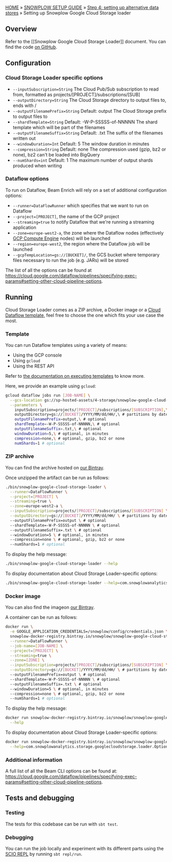 <a name="top" />

[HOME](Home) » [SNOWPLOW SETUP GUIDE](Setting-up-Snowplow) » [Step 4: setting up alternative data stores](Setting-up-alternative-data-stores) » Setting up Snowplow Google Cloud Storage loader

## Overview

Refer to the [[Snowplow Google Cloud Storage Loader]] document.
You can find the code [on GitHub][csl].

## Configuration

### Cloud Storage Loader specific options

- `--inputSubscription=String`
   The Cloud Pub/Sub subscription to read from, formatted as projects/[PROJECT]/subscriptions/[SUB]
- `--outputDirectory=String`
   The Cloud Storage directory to output files to, ends with /
- `--outputFilenamePrefix=String`
   Default: output
   The Cloud Storage prefix to output files to
- `--shardTemplate=String`
   Default: -W-P-SSSSS-of-NNNNN
   The shard template which will be part of the filenames
- `--outputFilenameSuffix=String`
   Default: .txt
   The suffix of the filenames written out
- `--windowDuration=Int`
   Default: 5
   The window duration in minutes
- `--compression=String`
   Default: none
   The compression used (gzip, bz2 or none), bz2 can't be loaded into BigQuery
- `--numShards=int`
   Default: 1
   The maximum number of output shards produced when writing

### Dataflow options

To run on Dataflow, Beam Enrich will rely on a set of additional configuration options:

- `--runner=DataFlowRunner` which specifies that we want to run on Dataflow
- `--project=[PROJECT]`, the name of the GCP project
- `--streaming=true` to notify Dataflow that we're running a streaming application
- `--zone=europe-west2-a`, the zone where the Dataflow nodes (effectively [GCP Compute Engine](https://cloud.google.com/compute/) nodes) will be launched
- `--region=europe-west2`, the region where the Dataflow job will be launched
- `--gcpTempLocation=gs://[BUCKET]/`, the GCS bucket where temporary files necessary to run the job (e.g. JARs) will be stored

The list of all the options can be found at https://cloud.google.com/dataflow/pipelines/specifying-exec-params#setting-other-cloud-pipeline-options.

## Running

Cloud Storage Loader comes as a ZIP archive, a Docker image or a [Cloud Dataflow template][template],
feel free to choose the one which fits your use case the most.

### Template

You can run Dataflow templates using a variety of means:

- Using the GCP console
- Using `gcloud`
- Using the REST API

Refer to [the documentation on executing templates][executing-templates] to know more.

Here, we provide an example using `gcloud`:

```bash
gcloud dataflow jobs run [JOB-NAME] \
  --gcs-location gs://sp-hosted-assets/4-storage/snowplow-google-cloud-storage-loader/0.1.0/SnowplowGoogleCloudStorageLoaderTemplate-0.1.0 \
  --parameters \
    inputSubscription=projects/[PROJECT]/subscriptions/[SUBSCRIPTION],\
    outputDirectory=gs://[BUCKET]/YYYY/MM/dd/HH/,\ # partitions by date
    outputFilenamePrefix=output,\ # optional
    shardTemplate=-W-P-SSSSS-of-NNNNN,\ # optional
    outputFilenameSuffix=.txt,\ # optional
    windowDuration=5,\ # optional, in minutes
    compression=none,\ # optional, gzip, bz2 or none
    numShards=1 # optional
```

### ZIP archive


You can find the archive hosted on [our Bintray][bintray].

Once unzipped the artifact can be run as follows:

```bash
./bin/snowplow-google-cloud-storage-loader \
  --runner=DataFlowRunner \
  --project=[PROJECT] \
  --streaming=true \
  --zone=europe-west2-a \
  --inputSubscription=projects/[PROJECT]/subscriptions/[SUBSCRIPTION] \
  --outputDirectory=gs://[BUCKET]/YYYY/MM/dd/HH/ \ # partitions by date
  --outputFilenamePrefix=output \ # optional
  --shardTemplate=-W-P-SSSSS-of-NNNNN \ # optional
  --outputFilenameSuffix=.txt \ # optional
  --windowDuration=5 \ # optional, in minutes
  --compression=none \ # optional, gzip, bz2 or none
  --numShards=1 # optional
```

To display the help message:

```bash
./bin/snowplow-google-cloud-storage-loader --help
```

To display documentation about Cloud Storage Loader-specific options:

```bash
./bin/snowplow-google-cloud-storage-loader --help=com.snowplowanalytics.storage.googlecloudstorage.loader.Options
```

### Docker image

You can also find the imageon [our Bintray][bintray-docker].

A container can be run as follows:

```bash
docker run \
  -e GOOGLE_APPLICATION_CREDENTIALS=/snowplow/config/credentials.json \ # if running outside GCP
  snowplow-docker-registry.bintray.io/snowplow/snowplow-google-cloud-storage-loader:0.1.0 \
  --runner=DataFlowRunner \
  --job-name=[JOB-NAME] \
  --project=[PROJECT] \
  --streaming=true \
  --zone=[ZONE] \
  --inputSubscription=projects/[PROJECT]/subscriptions/[SUBSCRIPTION] \
  --outputDirectory=gs://[BUCKET]/YYYY/MM/dd/HH/ \ # partitions by date
  --outputFilenamePrefix=output \ # optional
  --shardTemplate=-W-P-SSSSS-of-NNNNN \ # optional
  --outputFilenameSuffix=.txt \ # optional
  --windowDuration=5 \ # optional, in minutes
  --compression=none \ # optional, gzip, bz2 or none
  --numShards=1 # optional
```

To display the help message:

```bash
docker run snowplow-docker-registry.bintray.io/snowplow/snowplow-google-cloud-storage-loader:0.1.0 \
  --help
```

To display documentation about Cloud Storage Loader-specific options:

```bash
docker run snowplow-docker-registry.bintray.io/snowplow/snowplow-google-cloud-storage-loader:0.1.0 \
  --help=com.snowplowanalytics.storage.googlecloudstorage.loader.Options
```

### Additional information

A full list of all the Beam CLI options can be found at:
https://cloud.google.com/dataflow/pipelines/specifying-exec-params#setting-other-cloud-pipeline-options.


## Tests and debugging

### Testing

The tests for this codebase can be run with `sbt test`.

### Debugging

You can run the job locally and experiment with its different parts using the
[SCIO REPL](https://github.com/spotify/scio/wiki/Scio-REPL) by running `sbt repl/run`.

[csl]: https://github.com/snowplow-incubator/snowplow-google-cloud-storage-loader/
[template]: https://cloud.google.com/dataflow/docs/templates/overview
[executing-templates]: https://cloud.google.com/dataflow/docs/templates/executing-templates
[bintray]: https://bintray.com/snowplow/snowplow-generic/snowplow-cloud-storage-loader
[bintray-docker]: https://bintray.com/snowplow/registry/snowplow%3Asnowplow-google-cloud-storage-loader
